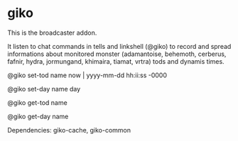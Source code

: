 # giko

This is the broadcaster addon. 

It listen to chat commands in tells and linkshell (@giko) to record and spread informations about monitored monster (adamantoise, behemoth, cerberus, fafnir, hydra, jormungand, khimaira, tiamat, vrtra) tods and dynamis times.

@giko set-tod name now | yyyy-mm-dd hh:ii:ss -0000

@giko set-day name day

@giko get-tod name

@giko get-day name

Dependencies: giko-cache, giko-common
